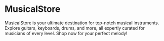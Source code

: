 # MusicalStore
MusicalStore is your ultimate destination for top-notch musical instruments. Explore guitars, keyboards, drums, and more, all expertly curated for musicians of every level. Shop now for your perfect melody!
